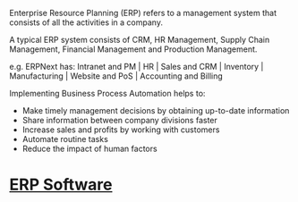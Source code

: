 Enterprise Resource Planning (ERP) refers to a management system that consists of all the activities in a company.

A typical ERP system consists of CRM, HR Management, Supply Chain Management, Financial Management and Production Management.

e.g. ERPNext has:
	Intranet and PM | HR | Sales and CRM | Inventory | Manufacturing | Website and PoS | Accounting and Billing

Implementing Business Process Automation helps to:
-   Make timely management decisions by obtaining up-to-date information
-   Share information between company divisions faster
-   Increase sales and profits by working with customers
-   Automate routine tasks
-   Reduce the impact of human factors

# [ERP Software](ERP%20Software.md)